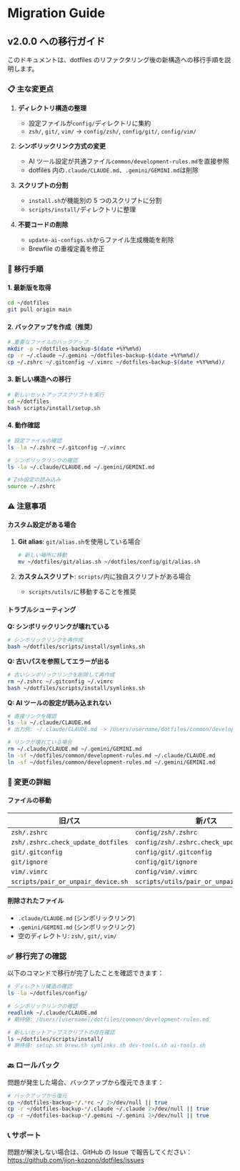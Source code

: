 # Migration Guide

## v2.0.0 への移行ガイド

このドキュメントは、dotfiles のリファクタリング後の新構造への移行手順を説明します。

### 📋 主な変更点

1. **ディレクトリ構造の整理**

   - 設定ファイルが`config/`ディレクトリに集約
   - `zsh/`, `git/`, `vim/` → `config/zsh/`, `config/git/`, `config/vim/`

2. **シンボリックリンク方式の変更**

   - AI ツール設定が共通ファイル`common/development-rules.md`を直接参照
   - dotfiles 内の`.claude/CLAUDE.md`、`.gemini/GEMINI.md`は削除

3. **スクリプトの分割**

   - `install.sh`が機能別の 5 つのスクリプトに分割
   - `scripts/install/`ディレクトリに整理

4. **不要コードの削除**
   - `update-ai-configs.sh`からファイル生成機能を削除
   - Brewfile の重複定義を修正

### 🔄 移行手順

#### 1. 最新版を取得

```bash
cd ~/dotfiles
git pull origin main
```

#### 2. バックアップを作成（推奨）

```bash
# 重要なファイルのバックアップ
mkdir -p ~/dotfiles-backup-$(date +%Y%m%d)
cp -r ~/.claude ~/.gemini ~/dotfiles-backup-$(date +%Y%m%d)/
cp ~/.zshrc ~/.gitconfig ~/.vimrc ~/dotfiles-backup-$(date +%Y%m%d)/
```

#### 3. 新しい構造への移行

```bash
# 新しいセットアップスクリプトを実行
cd ~/dotfiles
bash scripts/install/setup.sh
```

#### 4. 動作確認

```bash
# 設定ファイルの確認
ls -la ~/.zshrc ~/.gitconfig ~/.vimrc

# シンボリックリンクの確認
ls -la ~/.claude/CLAUDE.md ~/.gemini/GEMINI.md

# Zsh設定の読み込み
source ~/.zshrc
```

### ⚠️ 注意事項

#### カスタム設定がある場合

1. **Git alias**: `git/alias.sh`を使用している場合

   ```bash
   # 新しい場所に移動
   mv ~/dotfiles/git/alias.sh ~/dotfiles/config/git/alias.sh
   ```

2. **カスタムスクリプト**: `scripts/`内に独自スクリプトがある場合
   - `scripts/utils/`に移動することを推奨

#### トラブルシューティング

**Q: シンボリックリンクが壊れている**

```bash
# シンボリックリンクを再作成
bash ~/dotfiles/scripts/install/symlinks.sh
```

**Q: 古いパスを参照してエラーが出る**

```bash
# 古いシンボリックリンクを削除して再作成
rm ~/.zshrc ~/.gitconfig ~/.vimrc
bash ~/dotfiles/scripts/install/symlinks.sh
```

**Q: AI ツールの設定が読み込まれない**

```bash
# 直接リンクを確認
ls -la ~/.claude/CLAUDE.md
# 出力例: ~/.claude/CLAUDE.md -> /Users/username/dotfiles/common/development-rules.md

# リンクが壊れている場合
rm ~/.claude/CLAUDE.md ~/.gemini/GEMINI.md
ln -sf ~/dotfiles/common/development-rules.md ~/.claude/CLAUDE.md
ln -sf ~/dotfiles/common/development-rules.md ~/.gemini/GEMINI.md
```

### 📝 変更の詳細

#### ファイルの移動

| 旧パス                             | 新パス                                    |
| ---------------------------------- | ----------------------------------------- |
| `zsh/.zshrc`                       | `config/zsh/.zshrc`                       |
| `zsh/.zshrc.check_update_dotfiles` | `config/zsh/.zshrc.check_update_dotfiles` |
| `git/.gitconfig`                   | `config/git/.gitconfig`                   |
| `git/ignore`                       | `config/git/ignore`                       |
| `vim/.vimrc`                       | `config/vim/.vimrc`                       |
| `scripts/pair_or_unpair_device.sh` | `scripts/utils/pair_or_unpair_device.sh`  |

#### 削除されたファイル

- `.claude/CLAUDE.md` (シンボリックリンク)
- `.gemini/GEMINI.md` (シンボリックリンク)
- 空のディレクトリ: `zsh/`, `git/`, `vim/`

### ✅ 移行完了の確認

以下のコマンドで移行が完了したことを確認できます：

```bash
# ディレクトリ構造の確認
ls -la ~/dotfiles/config/

# シンボリックリンクの確認
readlink ~/.claude/CLAUDE.md
# 期待値: /Users/[username]/dotfiles/common/development-rules.md

# 新しいセットアップスクリプトの存在確認
ls ~/dotfiles/scripts/install/
# 期待値: setup.sh brew.sh symlinks.sh dev-tools.sh ai-tools.sh
```

### 🔙 ロールバック

問題が発生した場合、バックアップから復元できます：

```bash
# バックアップから復元
cp ~/dotfiles-backup-*/.*rc ~/ 2>/dev/null || true
cp -r ~/dotfiles-backup-*/.claude ~/.claude 2>/dev/null || true
cp -r ~/dotfiles-backup-*/.gemini ~/.gemini 2>/dev/null || true
```

### 📞 サポート

問題が解決しない場合は、GitHub の Issue で報告してください：
https://github.com/jion-kozono/dotfiles/issues
